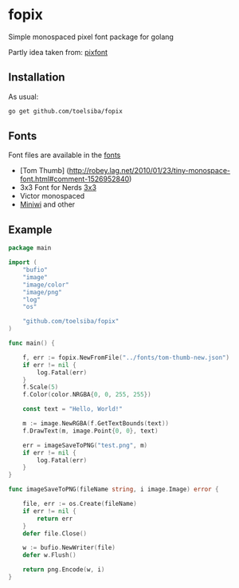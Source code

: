 # fopix
Simple monospaced pixel font package for golang

Partly idea taken from: [pixfont](https://github.com/pbnjay/pixfont)

## Installation
As usual:
```bash
go get github.com/toelsiba/fopix
```

## Fonts

Font files are available in the [fonts](fonts)

- [Tom Thumb] (http://robey.lag.net/2010/01/23/tiny-monospace-font.html#comment-1526952840)
- 3x3 Font for Nerds [3x3](http://cargocollective.com/slowercase/3x3-Font-for-Nerds)
- Victor monospaced
- [Miniwi](https://github.com/sshbio/miniwi)
and other

## Example

```go
package main

import (
	"bufio"
	"image"
	"image/color"
	"image/png"
	"log"
	"os"

	"github.com/toelsiba/fopix"
)

func main() {

	f, err := fopix.NewFromFile("../fonts/tom-thumb-new.json")
	if err != nil {
		log.Fatal(err)
	}
	f.Scale(5)
	f.Color(color.NRGBA{0, 0, 255, 255})

	const text = "Hello, World!"

	m := image.NewRGBA(f.GetTextBounds(text))
	f.DrawText(m, image.Point{0, 0}, text)

	err = imageSaveToPNG("test.png", m)
	if err != nil {
		log.Fatal(err)
	}
}

func imageSaveToPNG(fileName string, i image.Image) error {

	file, err := os.Create(fileName)
	if err != nil {
		return err
	}
	defer file.Close()

	w := bufio.NewWriter(file)
	defer w.Flush()

	return png.Encode(w, i)
}
```

